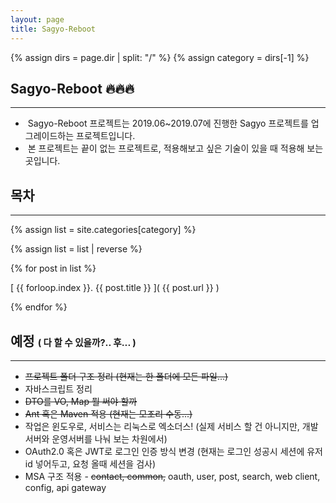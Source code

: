 ```yaml
---
layout: page
title: Sagyo-Reboot
---
```



{% assign dirs = page.dir | split: "/" %}
{% assign category = dirs[-1] %}



## Sagyo-Reboot :fire::fire::fire: 
---

- &nbsp;Sagyo-Reboot 프로젝트는 2019.06~2019.07에 진행한 Sagyo 프로젝트를 업그레이드하는 프로젝트입니다.
- &nbsp;본 프로젝트는 끝이 없는 프로젝트로, 적용해보고 싶은 기술이 있을 때 적용해 보는 곳입니다.



## 목차
---

{% assign list = site.categories[category] %}

{% assign list = list | reverse %}

{% for post in list %}

[ {{ forloop.index }}. {{ post.title }} ]( {{ post.url }} )

{% endfor %}




## 예정  <small><small>( 다 할 수 있을까?.. 후... ) </small></small> 
---
- ~~프로젝트 폴더 구조 정리 (현재는 한 폴더에 모든 파일...)~~
- 자바스크립트 정리
- ~~DTO를 VO, Map 뭘 써야 할까~~
- ~~Ant 혹은 Maven 적용 (현재는 모조리 수동...)~~
- 작업은 윈도우로, 서비스는 리눅스로 엑소더스! (실제 서비스 할 건 아니지만, 개발서버와 운영서버를 나눠 보는 차원에서) 
- OAuth2.0 혹은 JWT로 로그인 인증 방식 변경 (현재는 로그인 성공시 세션에 유저 id 넣어두고, 요청 올때 세션을 검사)
- MSA 구조 적용 - ~~contact, common,~~ oauth, user, post, search, web client, config, api gateway


